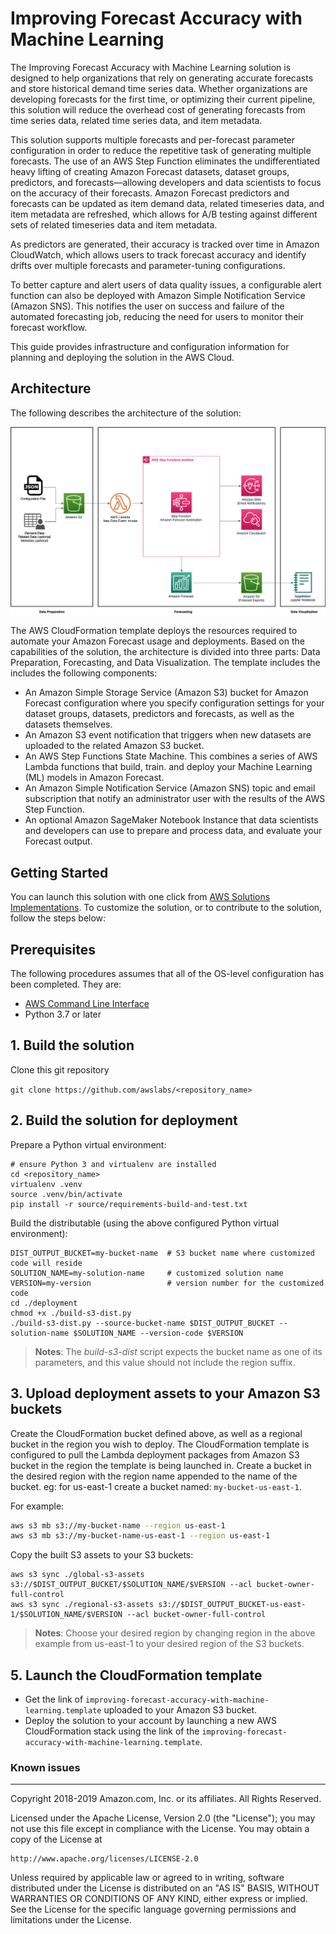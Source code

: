 # Improving Forecast Accuracy with Machine Learning

The Improving Forecast Accuracy with Machine Learning solution is designed to help organizations that rely on generating accurate forecasts and store historical demand time series data. Whether organizations are developing forecasts for the first time, or optimizing their current pipeline, this solution will reduce the overhead cost of generating forecasts from time series data, related time series data, and item metadata.

This solution supports multiple forecasts and per-forecast parameter configuration in order to reduce the repetitive task of generating multiple forecasts. The use of an AWS Step Function eliminates the undifferentiated heavy lifting of creating Amazon Forecast datasets, dataset groups, predictors, and forecasts—allowing developers and data scientists to focus on the accuracy of their forecasts. Amazon Forecast predictors and forecasts can be updated as item demand data, related timeseries data, and item metadata are refreshed, which allows for A/B testing against different sets of related timeseries data and item metadata. 

As predictors are generated, their accuracy is tracked over time in Amazon CloudWatch, which allows users to track forecast accuracy and identify drifts over multiple forecasts and parameter-tuning configurations. 

To better capture and alert users of data quality issues, a configurable alert function can also be deployed with Amazon Simple Notification Service (Amazon SNS). This notifies the user on success and failure of the automated forecasting job, reducing the need for users to monitor their forecast workflow. 

This guide provides infrastructure and configuration information for planning and deploying the solution in the AWS Cloud.


## Architecture
The following describes the architecture of the solution:

![architecture](source/images/Forecast.jpg)

The AWS CloudFormation template deploys the resources required to automate your Amazon Forecast usage and deployments. Based on the capabilities of the solution, the architecture is divided into three parts: Data Preparation, Forecasting, and Data Visualization. The template includes the includes the following components:

- An Amazon Simple Storage Service (Amazon S3) bucket for Amazon Forecast configuration where you specify configuration settings for your dataset groups, datasets, predictors and forecasts, as well as the datasets themselves.
- An Amazon S3 event notification that triggers when new datasets are uploaded to the related Amazon S3 bucket.
- An AWS Step Functions State Machine. This combines a series of AWS Lambda functions that build, train. and deploy your Machine Learning (ML) models in Amazon Forecast.
- An Amazon Simple Notification Service (Amazon SNS) topic and email subscription that notify an administrator user with the results of the AWS Step Function.
- An optional Amazon SageMaker Notebook Instance that data scientists and developers can use to prepare and process data, and evaluate your Forecast output.


## Getting Started

You can launch this solution with one click from [AWS Solutions Implementations](https://aws.amazon.com/solutions/implementations). To customize the solution, or to contribute to the solution, follow the steps below:

## Prerequisites
The following procedures assumes that all of the OS-level configuration has been completed. They are:

* [AWS Command Line Interface](https://aws.amazon.com/cli/)
* Python 3.7 or later

## 1. Build the solution

Clone this git repository

`git clone https://github.com/awslabs/<repository_name>`

## 2. Build the solution for deployment

Prepare a Python virtual environment:
```
# ensure Python 3 and virtualenv are installed
cd <repository_name>
virtualenv .venv
source .venv/bin/activate
pip install -r source/requirements-build-and-test.txt
```

Build the distributable (using the above configured Python virtual environment):
```
DIST_OUTPUT_BUCKET=my-bucket-name  # S3 bucket name where customized code will reside
SOLUTION_NAME=my-solution-name     # customized solution name
VERSION=my-version                 # version number for the customized code
cd ./deployment 
chmod +x ./build-s3-dist.py
./build-s3-dist.py --source-bucket-name $DIST_OUTPUT_BUCKET --solution-name $SOLUTION_NAME --version-code $VERSION
```

> **Notes**: The _build-s3-dist_ script expects the bucket name as one of its parameters, and this value should not include the region suffix.

## 3. Upload deployment assets to your Amazon S3 buckets

Create the CloudFormation bucket defined above, as well as a regional bucket in the region you wish to deploy. 
The CloudFormation template is configured to pull the Lambda deployment packages from Amazon S3 bucket in the region the template is being launched in. Create a bucket in the desired region with the region name appended to the name of the bucket. eg: for us-east-1 create a bucket named: ```my-bucket-us-east-1```. 

For example:

```bash 
aws s3 mb s3://my-bucket-name --region us-east-1
aws s3 mb s3://my-bucket-name-us-east-1 --region us-east-1
```

Copy the built S3 assets to your S3 buckets: 

```
aws s3 sync ./global-s3-assets s3://$DIST_OUTPUT_BUCKET/$SOLUTION_NAME/$VERSION --acl bucket-owner-full-control
aws s3 sync ./regional-s3-assets s3://$DIST_OUTPUT_BUCKET-us-east-1/$SOLUTION_NAME/$VERSION --acl bucket-owner-full-control
```

 > **Notes**: Choose your desired region by changing region in the above example from us-east-1 to your desired region of the S3 buckets.

## 5. Launch the CloudFormation template

* Get the link of `improving-forecast-accuracy-with-machine-learning.template` uploaded to your Amazon S3 bucket.
* Deploy the solution to your account by launching a new AWS CloudFormation stack using the link of the `improving-forecast-accuracy-with-machine-learning.template`.

### Known issues

***

Copyright 2018-2019 Amazon.com, Inc. or its affiliates. All Rights Reserved.

Licensed under the Apache License, Version 2.0 (the "License");
you may not use this file except in compliance with the License.
You may obtain a copy of the License at

    http://www.apache.org/licenses/LICENSE-2.0

Unless required by applicable law or agreed to in writing, software
distributed under the License is distributed on an "AS IS" BASIS,
WITHOUT WARRANTIES OR CONDITIONS OF ANY KIND, either express or implied.
See the License for the specific language governing permissions and
limitations under the License.